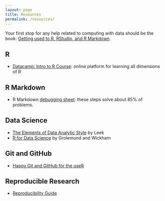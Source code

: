 ```yaml
---
layout: page
title: Resources
permalink: /resources/
---
```


Your first stop for any help related to computing with data should be the book:
[Getting used to R, RStudio, and R
Markdown](https://rudeboybert.github.io/rbasics-book/index.html).


## R

* [Datacamp: Intro to R Course](https://www.datacamp.com/courses/free-introduction-to-r): 
online platform for learning all dimensions of R


## R Markdown

* R Markdown [debugging sheet](https://docs.google.com/document/d/1P7IyZ4On9OlrCOhygFxjC7XhQqyw8OludwChz-uFd_o/edit): these steps solve about 85% of problems.


## Data Science

* [The Elements of Data Analytic Style](https://leanpub.com/datastyle) by Leek
* [R for Data Science](http://r4ds.had.co.nz/) by Grolemund and Wickham


## Git and GitHub

* [Happy Git and GitHub for the useR](http://happygitwithr.com/)


## Reproducible Research

* [Reproducibility Guide](http://ropensci.github.io/reproducibility-guide/)
